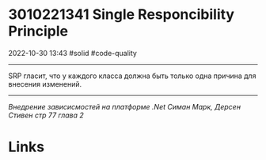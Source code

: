 # 3010221341 Single Responcibility Principle
2022-10-30 13:43
#solid #code-quality 
***
SRP гласит, что у каждого класса должна быть только одна причина для внесения изменений.
***
*Внедрение зависисмостей на платформе .Net Симан Марк, Дерсен Стивен стр 77 глава 2*
# Links
